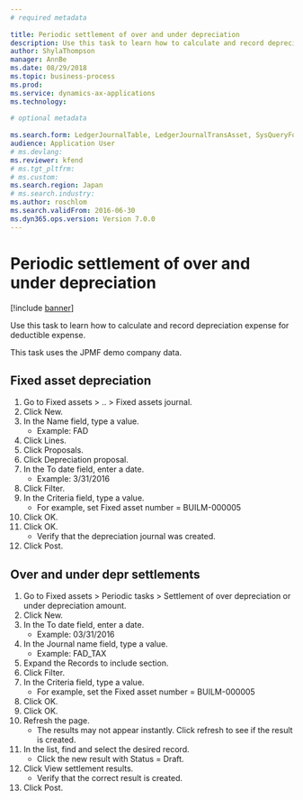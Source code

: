 ```yaml
--- 
# required metadata 
 
title: Periodic settlement of over and under depreciation
description: Use this task to learn how to calculate and record depreciation expense for deductible expense. 
author: ShylaThompson
manager: AnnBe 
ms.date: 08/29/2018
ms.topic: business-process 
ms.prod:  
ms.service: dynamics-ax-applications 
ms.technology:  
 
# optional metadata 
 
ms.search.form: LedgerJournalTable, LedgerJournalTransAsset, SysQueryForm, AssetDepPreTaxDedProcess_JP, AssetDepPreTaxDedProcessDetail_JP   
audience: Application User 
# ms.devlang:  
ms.reviewer: kfend
# ms.tgt_pltfrm:  
# ms.custom:  
ms.search.region: Japan
# ms.search.industry: 
ms.author: roschlom
ms.search.validFrom: 2016-06-30 
ms.dyn365.ops.version: Version 7.0.0 
---
```

# Periodic settlement of over and under depreciation

[!include [banner](../../includes/banner.md)]

Use this task to learn how to calculate and record depreciation expense for deductible expense.



This task uses the JPMF demo company data.




## Fixed asset depreciation
1. Go to Fixed assets > .. > Fixed assets journal.
2. Click New.
3. In the Name field, type a value.
    * Example: FAD  
4. Click Lines.
5. Click Proposals.
6. Click Depreciation proposal.
7. In the To date field, enter a date.
    * Example: 3/31/2016  
8. Click Filter.
9. In the Criteria field, type a value.
    * For example, set Fixed asset number = BUILM-000005  
10. Click OK.
11. Click OK.
    * Verify that the depreciation journal  was created.  
12. Click Post.

## Over and under depr settlements
1. Go to Fixed assets > Periodic tasks > Settlement of over depreciation or under depreciation amount.
2. Click New.
3. In the To date field, enter a date.
    * Example: 03/31/2016  
4. In the Journal name field, type a value.
    * Example: FAD_TAX  
5. Expand the Records to include section.
6. Click Filter.
7. In the Criteria field, type a value.
    * For example, set the Fixed asset number = BUILM-000005  
8. Click OK.
9. Click OK.
10. Refresh the page.
    * The results may not appear instantly. Click refresh to see if the result is created.  
11. In the list, find and select the desired record.
    * Click the new result with Status = Draft.  
12. Click View settlement results.
    * Verify that the correct result is created.  
13. Click Post.

